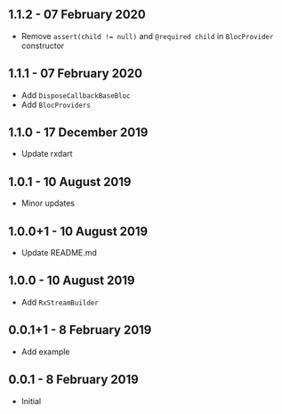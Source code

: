 ## 1.1.2 - 07 February 2020

* Remove `assert(child != null)` and `@required child` in `BlocProvider` constructor 

## 1.1.1 - 07 February 2020

* Add `DisposeCallbackBaseBloc`
* Add `BlocProviders`

## 1.1.0 - 17 December 2019

* Update rxdart

## 1.0.1 - 10 August 2019

* Minor updates

## 1.0.0+1 - 10 August 2019

* Update README.md

## 1.0.0 - 10 August 2019

* Add `RxStreamBuilder`

## 0.0.1+1 - 8 February 2019

* Add example

## 0.0.1 - 8 February 2019

* Initial
